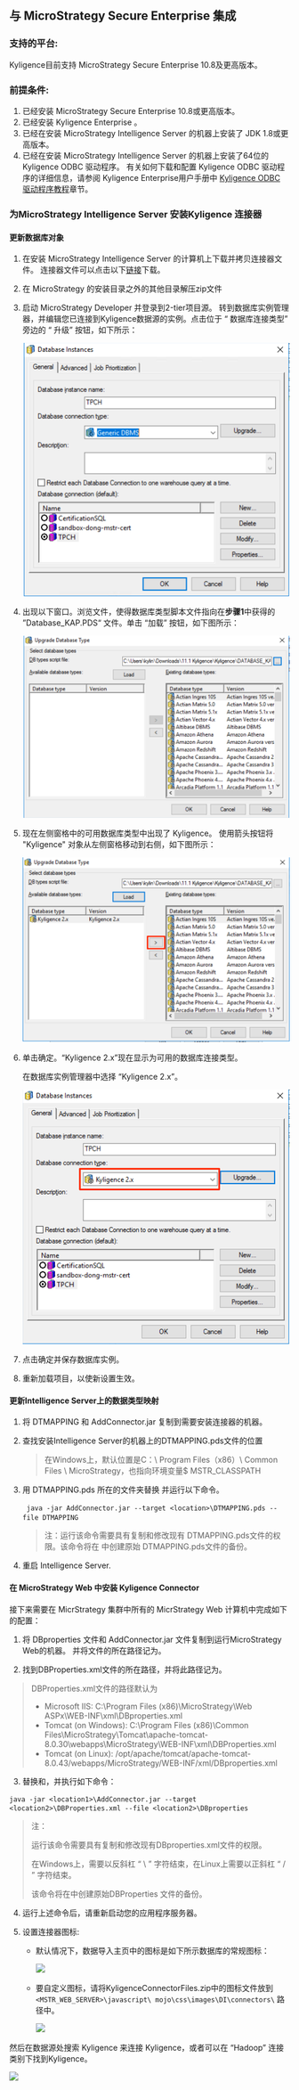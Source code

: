 ## 与 MicroStrategy Secure Enterprise 集成

### 支持的平台:

Kyligence目前支持 MicroStrategy Secure Enterprise 10.8及更高版本。

### 前提条件:

1. 已经安装 MicroStrategy Secure Enterprise 10.8或更高版本。
2. 已经安装 Kyligence Enterprise 。
3. 已经在安装 MicroStrategy Intelligence Server 的机器上安装了 JDK 1.8或更高版本。
4. 已经在安装 MicroStrategy Intelligence Server 的机器上安装了64位的 Kyligence ODBC 驱动程序。 有关如何下载和配置 Kyligence ODBC 驱动程序的详细信息，请参阅 Kyligence Enterprise用户手册中 [Kyligence ODBC 驱动程序教程](../driver/kyligence_odbc.cn.md)章节。


### 为MicroStrategy Intelligence Server 安装Kyligence 连接器 

#### 更新数据库对象

1. 在安装 MicroStrategy Intelligence Server 的计算机上下载并拷贝连接器文件。 连接器文件可以点击以下[链接](https://community.microstrategy.com/s/article/Kyligence-Analytic-Platform)下载。

2. 在 MicroStrategy 的安装目录之外的其他目录解压zip文件

3. 启动 MicroStrategy Developer 并登录到2-tier项目源。 转到数据库实例管理器，并编辑您已连接到Kyligence数据源的实例。点击位于 “ 数据库连接类型” 旁边的 “ 升级” 按钮，如下所示：

   ![](images/microstrategy_10_8/database_instances.png)

4. 出现以下窗口。浏览文件，使得数据库类型脚本文件指向在**步骤1**中获得的 ”Database_KAP.PDS“ 文件。单击 “加载” 按钮，如下图所示：

   ![](images/microstrategy_10_8/load.png)

5. 现在左侧窗格中的可用数据库类型中出现了 Kyligence。 使用箭头按钮将 "Kyligence" 对象从左侧窗格移动到右侧，如下图所示：

   ![](images/microstrategy_10_8/add_database.png)

6. 单击确定。“Kyligence 2.x”现在显示为可用的数据库连接类型。 

   在数据库实例管理器中选择 “Kyligence 2.x”。

   ![](images/microstrategy_10_8/select_kyligence.png)

7. 点击确定并保存数据库实例。

8. 重新加载项目，以使新设置生效。



#### 更新Intelligence Server上的数据类型映射

1. 将 DTMAPPING 和 AddConnector.jar 复制到需要安装连接器的机器。

2. 查找安装Intelligence Server的机器上的DTMAPPING.pds文件的位置

   > 在Windows上，默认位置是C：\ Program Files（x86）\ Common Files \ MicroStrategy，也指向环境变量$ MSTR_CLASSPATH

3. 用 DTMAPPING.pds 所在的文件夹替换 <location> 并运行以下命令。

   ``` java -jar AddConnector.jar --target <location>\DTMAPPING.pds --file DTMAPPING```

   > 注：运行该命令需要具有复制和修改现有 DTMAPPING.pds文件的权限。该命令将在 <location> 中创建原始 DTMAPPING.pds文件的备份。

4. 重启 Intelligence Server.

#### 在 MicroStrategy Web 中安装 Kyligence Connector

接下来需要在 MicrStrategy 集群中所有的 MicrStrategy Web 计算机中完成如下的配置：

1. 将 DBproperties 文件和 AddConnector.jar 文件复制到运行MicroStrategy Web的机器。 并将文件的所在路径记为<location1>。

2. 找到DBProperties.xml文件的所在路径，并将此路径记为<location2>。

  > DBProperties.xml文件的路径默认为
  >
  > * Microsoft IIS: C:\Program Files (x86)\MicroStrategy\Web ASPx\WEB-INF\xml\DBproperties.xml
  > * Tomcat (on Windows): C:\Program Files (x86)\Common Files\MicroStrategy\Tomcat\apache-tomcat-8.0.30\webapps\MicroStrategy\WEB-INF\xml\DBProperties.xml
  > * Tomcat (on Linux): /opt/apache/tomcat/apache-tomcat-8.0.43/webapps/MicroStrategy/WEB-INF/xml/DBproperties.xml
  >

3. 替换<location1>和<location2>，并执行如下命令：

  ```
  java -jar <location1>\AddConnector.jar --target <location2>\DBProperties.xml --file <location2>\DBproperties
  ```

  > 注：
  >
  > 运行该命令需要具有复制和修改现有DBproperties.xml文件的权限。
  >
  > 在Windows上，<location>需要以反斜杠 “ \ ” 字符结束，在Linux上需要以正斜杠 “ / ” 字符结束。
  >
  > 该命令将在<location2>中创建原始DBProperties 文件的备份。

4. 运行上述命令后，请重新启动您的应用程序服务器。

5. 设置连接器图标:

   * 默认情况下，数据导入主页中的图标是如下所示数据库的常规图标：

     ![](images/microstrategy_10_8/default_icon.png)

   * 要自定义图标，请将KyligenceConnectorFiles.zip中的图标文件放到`<MSTR_WEB_SERVER>\javascript\ mojo\css\images\DI\connectors\` 路径中。

     ![](images/microstrategy_10_8/ky_icon.png)




然后在数据源处搜索 Kyligence 来连接 Kyligence，或者可以在 “Hadoop” 连接类别下找到Kyligence。

 ![](images/microstrategy_10_8/datasource_ky.png)



